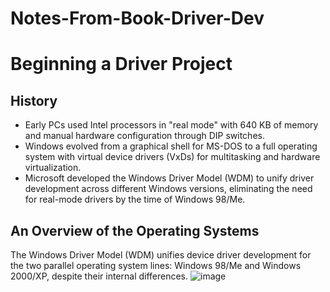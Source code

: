 # Notes-From-Book-Driver-Dev
# Beginning a Driver Project
## History
- Early PCs used Intel processors in "real mode" with 640 KB of memory and manual hardware configuration through DIP switches.
- Windows evolved from a graphical shell for MS-DOS to a full operating system with virtual device drivers (VxDs) for multitasking and hardware virtualization.
- Microsoft developed the Windows Driver Model (WDM) to unify driver development across different Windows versions, eliminating the need for real-mode drivers by the time of Windows 98/Me.

## An Overview of the Operating Systems
The Windows Driver Model (WDM) unifies device driver development for the two parallel operating system lines: Windows 98/Me and Windows 2000/XP, despite their internal differences.
![image](https://github.com/user-attachments/assets/743a18b9-ccc2-42c0-97e3-48f05c4a19d0)
